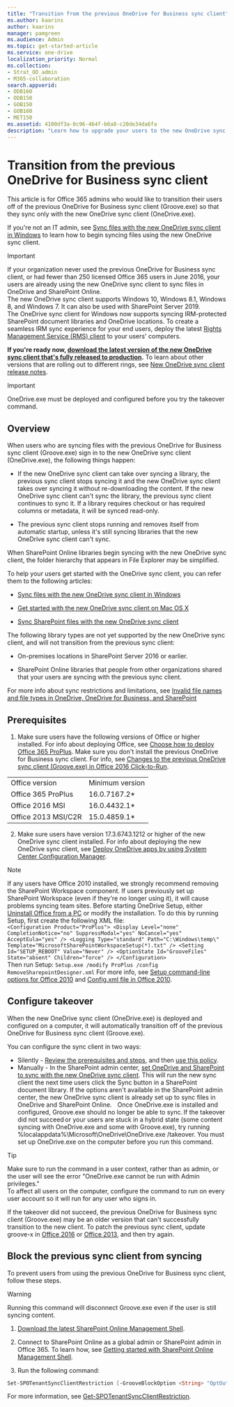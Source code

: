 ```yaml
---
title: "Transition from the previous OneDrive for Business sync client"
ms.author: kaarins
author: kaarins
manager: pamgreen
ms.audience: Admin
ms.topic: get-started-article
ms.service: one-drive
localization_priority: Normal
ms.collection: 
- Strat_OD_admin
- M365-collaboration
search.appverid:
- ODB160
- ODB150
- GOB150
- GOB160
- MET150
ms.assetid: 4100df3a-0c96-464f-b0a8-c20de34da6fa
description: "Learn how to upgrade your users to the new OneDrive sync client (OneDrive.exe)."
---
```


# Transition from the previous OneDrive for Business sync client

This article is for Office 365 admins who would like to transition their users off of the previous OneDrive for Business sync client (Groove.exe) so that they sync only with the new OneDrive sync client (OneDrive.exe).
  
If you're not an IT admin, see [Sync files with the new OneDrive sync client in Windows](https://support.office.com/article/615391c4-2bd3-4aae-a42a-858262e42a49) to learn how to begin syncing files using the new OneDrive sync client. 
  
> [!IMPORTANT]
> If your organization never used the previous OneDrive for Business sync client, or had fewer than 250 licensed Office 365 users in June 2016, your users are already using the new OneDrive sync client to sync files in OneDrive and SharePoint Online.<br>The new OneDrive sync client supports Windows 10, Windows 8.1, Windows 8, and Windows 7. It can also be used with SharePoint Server 2019.<br>The OneDrive sync client for Windows now supports syncing IRM-protected SharePoint document libraries and OneDrive locations. To create a seamless IRM sync experience for your end users, deploy the latest [Rights Management Service (RMS) client](https://aka.ms/odirm) to your users' computers.  
  
 **If you're ready now, [download the latest version of the new OneDrive sync client that's fully released to production](https://go.microsoft.com/fwlink/p/?linkid=844652).** To learn about other versions that are rolling out to different rings, see [New OneDrive sync client release notes](https://support.office.com/article/845dcf18-f921-435e-bf28-4e24b95e5fc0).
  
> [!IMPORTANT]
> OneDrive.exe must be deployed and configured before you try the takeover command.


  
## Overview

When users who are syncing files with the previous OneDrive for Business sync client (Groove.exe) sign in to the new OneDrive sync client (OneDrive.exe), the following things happen:
  
- If the new OneDrive sync client can take over syncing a library, the previous sync client stops syncing it and the new OneDrive sync client takes over syncing it without re-downloading the content. If the new OneDrive sync client can't sync the library, the previous sync client continues to sync it. If a library requires checkout or has required columns or metadata, it will be synced read-only.
    
- The previous sync client stops running and removes itself from automatic startup, unless it's still syncing libraries that the new OneDrive sync client can't sync.
    
When SharePoint Online libraries begin syncing with the new OneDrive sync client, the folder hierarchy that appears in File Explorer may be simplified.

To help your users get started with the OneDrive sync client, you can refer them to the following articles: 

- [Sync files with the new OneDrive sync client in Windows](https://support.office.com/article/615391c4-2bd3-4aae-a42a-858262e42a49)

- [Get started with the new OneDrive sync client on Mac OS X](https://support.office.com/article/d11b9f29-00bb-4172-be39-997da46f913f)

- [Sync SharePoint files with the new OneDrive sync client](https://support.office.com/article/6de9ede8-5b6e-4503-80b2-6190f3354a88)
  
The following library types are not yet supported by the new OneDrive sync client, and will not transition from the previous sync client:
  
- On-premises locations in SharePoint Server 2016 or earlier.
    
- SharePoint Online libraries that people from other organizations shared that your users are syncing with the previous sync client.

For more info about sync restrictions and limitations, see [Invalid file names and file types in OneDrive, OneDrive for Business, and SharePoint](https://support.office.com/article/64883a5d-228e-48f5-b3d2-eb39e07630fa)
    
## Prerequisites

1. Make sure users have the following versions of Office or higher installed. For info about deploying Office, see [Choose how to deploy Office 365 ProPlus](/DeployOffice/plan-office-365-proplus). Make sure you don't install the previous OneDrive for Business sync client. For info, see [Changes to the previous OneDrive sync client (Groove.exe) in Office 2016 Click-to-Run](exclude-or-uninstall-previous-sync-client.md).
    
|||
|:-----|:-----|
|Office version  <br/> |Minimum version  <br/> |
|Office 365 ProPlus  <br/> |16.0.7167.2\*  <br/> |
|Office 2016 MSI  <br/> |16.0.4432.1\*  <br/> |
|Office 2013 MSI/C2R  <br/> |15.0.4859.1\*  <br/> |
   
2. Make sure users have version 17.3.6743.1212 or higher of the new OneDrive sync client installed. For info about deploying the new OneDrive sync client, see [Deploy OneDrive apps by using System Center Configuration Manager](deploy-on-windows.md).
    
> [!NOTE]
> If any users have Office 2010 installed, we strongly recommend removing the SharePoint Workspace component. If users previously set up SharePoint Workspace (even if they're no longer using it), it will cause problems syncing team sites. Before starting OneDrive Setup, either [Uninstall Office from a PC](https://support.office.com/article/9dd49b83-264a-477a-8fcc-2fdf5dbf61d8#OfficeVersion=2010) or modify the installation. To do this by running Setup, first create the following XML file:<br>   `<Configuration Product="ProPlus"> <Display Level="none" CompletionNotice="no" SuppressModal="yes" NoCancel="yes" AcceptEula="yes" /> <Logging Type="standard" Path="C:\Windows\temp\" Template="MicrosoftSharePointWorkspaceSetup(*).txt" /> <Setting Id="SETUP_REBOOT" Value="Never" /> <OptionState Id="GrooveFiles" State="absent" Children="force" /> </Configuration>`<br> Then run Setup: `Setup.exe /modify ProPlus /config RemoveSharepointDesigner.xml` For more info, see [Setup command-line options for Office 2010](/previous-versions/office/office-2010/cc178956(v=office.14)
) and [Config.xml file in Office 2010](/previous-versions/office/office-2010/cc179195(v=office.14)
). 
  
## Configure takeover

When the new OneDrive sync client (OneDrive.exe) is deployed and configured on a computer, it will automatically transition off of the previous OneDrive for Business sync client (Groove.exe).

You can configure the sync client in two ways: 
  
- Silently - [Review the prerequisites and steps](use-silent-account-configuration.md), and then [use this policy](use-group-policy.md#SilentAccountConfig).  
  
- Manually - In the SharePoint admin center, [set OneDrive and SharePoint to sync with the new OneDrive sync client](/sharepoint/let-users-use-new-onedrive-sync-client#set-sharepoint-to-sync-with-the-onedrive-sync-client). This will run the new sync client the next time users click the Sync button in a SharePoint document library. If the options aren't available in the SharePoint admin center, the new OneDrive sync client is already set up to sync files in OneDrive and SharePoint Online.  
  
Once OneDrive.exe is installed and configured, Groove.exe should no longer be able to sync. If the takeover did not succeed or your users are stuck in a hybrid state (some content syncing with OneDrive.exe and some with Groove.exe), try running %localappdata%\Microsoft\OneDrive\OneDrive.exe /takeover. You must set up OneDrive.exe on the computer before you run this command. 
  
> [!TIP] 
> Make sure to run the command in a user context, rather than as admin, or the user will see the error "OneDrive.exe cannot be run with Admin privileges."<br>To affect all users on the computer, configure the command to run on every user account so it will run for any user who signs in. 

If the takeover did not succeed, the previous OneDrive for Business sync client (Groove.exe) may be an older version that can't successfully transition to the new client. To patch the previous sync client, update groove-x in [Office 2016](/officeupdates/msp-files-office-2016) or [Office 2013](/officeupdates/msp-files-office-2013), and then try again. 


  
## Block the previous sync client from syncing

To prevent users from using the previous OneDrive for Business sync client, follow these steps.

> [!WARNING]
> Running this command will disconnect Groove.exe even if the user is still syncing content.

1. [Download the latest SharePoint Online Management Shell](https://go.microsoft.com/fwlink/p/?LinkId=255251).
    
2. Connect to SharePoint Online as a global admin or SharePoint admin in Office 365. To learn how, see [Getting started with SharePoint Online Management Shell](/powershell/sharepoint/sharepoint-online/connect-sharepoint-online). 

3. Run the following command:
  
```PowerShell
Set-SPOTenantSyncClientRestriction [-GrooveBlockOption <String> "OptOut"|"HardOptIn"|"SoftOptIn"] 
```

For more information, see [Get-SPOTenantSyncClientRestriction](/powershell/module/sharepoint-online/Get-SPOTenantSyncClientRestriction). 
  

  


